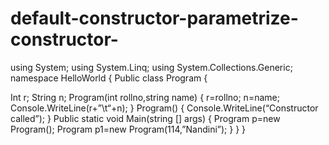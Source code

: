 # default-constructor-parametrize-constructor-
using System;
using System.Linq;
using System.Collections.Generic;
namespace HelloWorld
{
    Public class Program 
    {

  Int r;
  String n;
  Program(int rollno,string name)
     {
             r=rollno;
             n=name;
           Console.WriteLine(r+”\t“+n);
      }
      Program()
      {
       Console.WriteLine(“Constructor called”);
      }
     Public static void Main(string [] args)
  {
	Program p=new Program();
         Program p1=new Program(114,”Nandini”);
     	}
      }
 }
